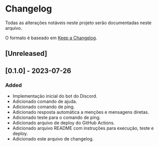 # Changelog

Todas as alterações notáveis neste projeto serão documentadas neste arquivo.

O formato é baseado em [Keep a Changelog](https://keepachangelog.com/en/1.0.0/).

## [Unreleased]

## [0.1.0] - 2023-07-26

### Added

- Implementação inicial do bot do Discord.
- Adicionado comando de ajuda.
- Adicionado comando de ping.
- Adicionado resposta automática a menções e mensagens diretas.
- Adicionado teste para o comando de ping.
- Adicionado arquivo de deploy do GitHub Actions.
- Adicionado arquivo README com instruções para execução, teste e deploy.
- Adicionado este arquivo de changelog.